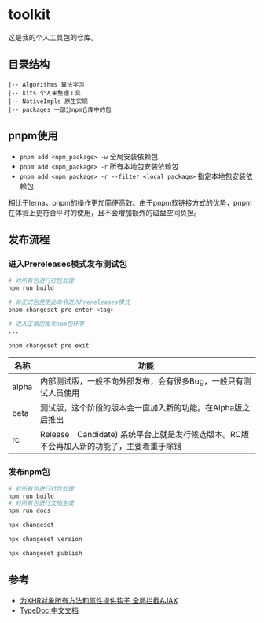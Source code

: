 # toolkit

这是我的个人工具包的仓库。

## 目录结构

``` text
|-- Algorithms 算法学习
|-- kits 个人未整理工具
|-- NativeImpls 原生实现
|-- packages 一部分npm仓库中的包
```

## pnpm使用

- `pnpm add <npm_package> -w` 全局安装依赖包
- `pnpm add <npm_package> -r` 所有本地包安装依赖包
- `pnpm add <npm_package> -r --filter <local_package>` 指定本地包安装依赖包

相比于lerna，pnpm的操作更加简便高效。由于pnpm软链接方式的优势，pnpm在体验上更符合平时的使用，且不会增加额外的磁盘空间负担。

## 发布流程

### 进入Prereleases模式发布测试包

``` bash
# 对所有包进行打包处理
npm run build

# 非正式包使用此命令进入Prereleases模式
pnpm changeset pre enter <tag>

# 进入正常的发布npm包环节
...

pnpm changeset pre exit
```

| 名称  | 功能                                                                                     |
| ----- | ---------------------------------------------------------------------------------------- |
| alpha | 内部测试版，一般不向外部发布，会有很多Bug，一般只有测试人员使用                          |
| beta  | 测试版，这个阶段的版本会一直加入新的功能。在Alpha版之后推出                              |
| rc    | Release　Candidate) 系统平台上就是发行候选版本。RC版不会再加入新的功能了，主要着重于除错 |

### 发布npm包

``` bash
# 对所有包进行打包处理
npm run build
# 对所有包进行文档生成
npm run docs

npx changeset

npx changeset version

npx changeset publish
```

## 参考

- [为XHR对象所有方法和属性提供钩子 全局拦截AJAX](https://juejin.cn/post/6844903629497827341)
- [TypeDoc 中文文档](https://typedoc.bootcss.com/)

